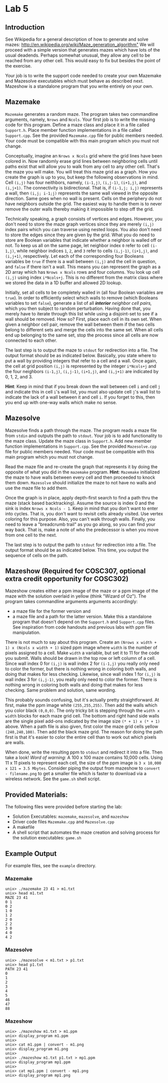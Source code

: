 # Lab 5

## Introduction

See Wikipedia for a general description of how to generate and solve mazes: <http://en.wikipedia.org/wiki/Maze_generation_algorithm"> We will proceed with a simple version that generates mazes which have lots of the usual deadends. Perhaps somewhat unusual, they allow any cell to be reached from any other cell. This would easy to fix but besides the point of the exercise.

Your job is to write the support code needed to create your own Mazemake and Mazesolve executables which must behave as described next. Mazeshow is a standalone program that you write entirely on your own.

## Mazemake

`Mazemake` generates a random maze. The program takes two commandline arguments, namely, `Nrows` and `Ncols`. Your first job is to write the missing code for this program. Define a maze class and place it in a file called `Support.h`. Place member function implementations in a file called `Support.cpp`. See the provided `Mazemake.cpp` file for public members needed. Your code must be compatible with this main program which you must not change.

Conceptually, imagine an `Nrows x Ncols` grid where the grid lines have been colored in. Now randomly erase grid lines between neighboring cells until paths exist that will allow you to walk from any cell to any other cell. That's the maze you will make. You will treat this maze grid as a graph. How you create the graph is up to you, but keep the following observations in mind. Cell `(i,j)` has four neithbors, namely, `(i-1,j)`, `(i,j-1)`, `(i+1,j)`, and `(i,j+1)`. The connectivity is bidirectional. That is, if `(i-1,j; i,j)` represents a wall, then `(i,j; i-1;j)` represents the same wall viewed in the opposite direction. Same goes when no wall is present. Cells on the periphery do not have neighbors outside the grid. The easiest way to handle them is to never remove the outer walls thereby making it impossible to step off the grid.

Technically speaking, a graph consists of vertices and edges. However, you don't need to store the maze graph vertices since they are merely `(i,j)` index pairs which you can traverse using nested loops. You also don't need to store the edges since they are given by the grid. What you do need to store are Boolean variables that indicate whether a neighbor is walled off or not. To keep us all on the same page, let neighbor index `0` refer to cell `(i-1,j)`, while neighbor indices `1`, `2`, and `3` refer to cells `(i,j-1)`, `(i+1,j)`, and `(i,j+1)`, respectively. Let each of the corresponding four Booleans variables be `true` if there is a wall between `(i,j)` and the cell in question, and `false` if there isn't a wall. This means you can represent the graph as a 2D array which has `Nrows x Ncols` rows and four columns. You look up cell `(i,j)` using index `i*Ncols+j`. This is no different from the matrix class where we stored the data in a 1D buffer and allowed 2D lookup.

Initially, set all cells to be completely walled in (all four Boolean variables are `true`). In order to efficiently select which walls to remove (which Booleans variables to set `false`), generate
a list of all _**interior** neighbor cell pairs,_ which you then subject to random perturbation. Having done that, you merely have to iterate through this list while using a disjoint-set to see if a wall should be removed. How so? First, place each cell in its own set. When given a neighbor cell pair, remove the wall between them if the two cells belong to different sets and merge the cells into the same set. When all cells end up belonging to the same set, stop the process since all cells are now connected to each other. 

The last step is to output the maze to `stdout` for redirection into a file. The output format should be as indicated below. Basically, you state where to put a wall by providing integers that refer to a cell and a wall. Once again, the cell at grid position `(i,j)` is represented by the integer `i*Ncols+j` and the four neighbors `(i-1,j)`, `(i,j-1)`, `(i+1,j)`, and `(i,j+1)` are indicated by 0, 1, 2, and 3.

**Hint**: Keep in mind that if you break down the wall between cell `i` and cell `j` and indicate this in cell `i`'s wall list, you must also update cell `j`'s wall list to indicate the lack of a wall between it and cell `i`. If you forget to this, then you end up with one-way walls which make no sense.

## Mazesolve

Mazesolve finds a path through the maze. The program reads a maze file from `stdin` and outputs the
path to `stdout`. Your job is to add functionality to the maze class. Update the maze class in `Support.h`. Add new member function implementations in `Support.cpp`. See the provided `Mazesolve.cpp` file for public members needed. Your code must be compatible with this main program
which you must not change.

Read the maze file and re-create the graph that represents it by doing the opposite of what you did in the `mazemake` program.
**Hint**: `Mazemake` initialized the maze to have walls between every cell and then proceeded to knock them down. `Mazesolve` should initialize the maze to not have no walls and use the maze file to add them.

Once the graph is in place, apply depth-first search to find a path thru the maze (stack based backtracking). Assume the source is index 0 and the sink is index `Nrows x Ncols - 1`. Keep in mind that you don't want to enter into cycles. That is, you don't want to revisit cells already visited. Use vertex coloring for this purpose. Also, you can't walk through walls. Finally, you need to leave a "breadcrumb trail" as you go along, so you can find your way back. That is, make a note of who the predecessor is when you move from one cell to the next.

The last step is to output the path to `stdout` for redirection into a file. The output format should be as indicated below. This time, you output the sequence of cells on the path.

## Mazeshow (Required for COSC307, optional extra credit opportunity for COSC302)

Mazeshow creates either a ppm image of the maze or a ppm image of the maze with the solution overlaid in yellow (think "Wizard of Oz"). The program takes commandline arguments arguments accordingly:
* a maze file for the former version and
* a maze file and a path for the latter version.
Make this a standalone program that doesn't depend on the `Support.h` and `Support.cpp` files. See inspiration from code handouts and previous labs with ppm file manipulation.

There is not much to say about this program. Create an `(Nrows x width + 1) x (Ncols x width + 1)` sized ppm image where `width` is the number of pixels assigned to a cell. Make `width` a variable, but set it to 11 for the code you submit. Walls should be drawn in the top row or left column of a cell. Since wall index 0 for `(i,j)` is wall index 2 for `(i-1,j)` you really only need to color the former, but there is nothing wrong in coloring both walls, and doing that makes for less checking. Likewise, since wall index 1 for `(i,j)` is wall index 3 for `(i,j-1)`, you really only need to color the former. There is nothing wrong in coloring both walls and doing that makes for less checking. Same problem and solution, same wording.

This probably sounds confusing, but it's actually pretty straightforward. At first, make the ppm image white `(255,255,255)`. Then add the walls which you color black `(0,0,0)`. The only tricky bit is stepping through the `width x width` blocks for each maze grid cell. The bottom and right hand side walls are the single pixel add-ons indicated by the image size `(* + 1) x (* + 1)` above. When a path file is also given, first color the maze grid cells yellow `(240,240,100)`. Then add the black maze grid. The reason for doing the path first is that it's easier to color the entire cell than to work out which pixels are walls.

When done, write the resulting ppm to `stdout` and redirect it into a file. Then take a look! _Word of warning_: A 100 x 100 maze contains 10,000 cells. Using 11 x 11 pixels to represent each cell, the
size of the ppm image is `3 x 10,000 x 121 = 3.5 Mbytes`. Consider piping the output from mazeshow to 
`convert - filename.png` to get a smaller file which is faster to download via a wireless network. See the `game.sh` shell script.

## Provided Materials:

The following files were provided before starting the lab:
* Solution Executables: `mazemake`, `mazesolve`, and `mazeshow`
* Driver code files `Mazemake.cpp` and `Mazesolve.cpp`
* A makefile
* A shell script that automates the maze creation and solving process for the solution executables: `game.sh`

## Example Output

For example files, see the `example` directory.

### Mazemake

```
unix> ./mazemake 23 41 > m1.txt
unix> head m1.txt
MAZE 23 41
0 1
0 2
1 0
1 2
2 0
2 2
3 0
4 0
4 2
```

### Mazesolve

```
unix> ./mazesolve < m1.txt > p1.txt
unix> head p1.txt
PATH 23 41
0
1
2
3
4
5
46
47
88
```

### Mazeshow

```
unix> ./mazeshow m1.txt > m1.ppm
unix> display_program m1.ppm
unix>
unix> cat m1.ppm | convert - m1.png
unix> display_program m1.png
unix>
unix> ./mazeshow m1.txt p1.txt > mp1.ppm
unix> display_program mp1.ppm
unix>
unix> cat mp1.ppm | convert - mp1.png
unix> display_program mp1.png
``` 
